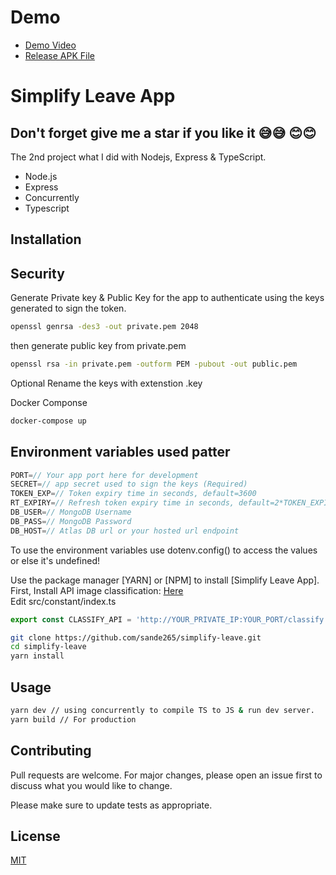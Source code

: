 # Demo 
- [Demo Video](https://www.youtube.com/watch?v=uXKZ3sGw7oE)
- [Release APK File](https://secufiles.com/aYb3/app-release.apk)
# Simplify Leave App

## Don't forget give me a star if you like it 😅😅 😊😊

The 2nd project what I did with Nodejs, Express & TypeScript.

- Node.js
- Express
- Concurrently
- Typescript
## Installation

## Security
Generate Private key & Public Key for the app to authenticate using the keys generated to sign the token.
```bash
openssl genrsa -des3 -out private.pem 2048
```
then generate public key from private.pem
```bash
openssl rsa -in private.pem -outform PEM -pubout -out public.pem
```
Optional Rename the keys with extenstion .key

Docker Componse
```bash
docker-compose up 
```

## Environment variables used patter
```javascript
PORT=// Your app port here for development
SECRET=// app secret used to sign the keys (Required)
TOKEN_EXP=// Token expiry time in seconds, default=3600
RT_EXPIRY=// Refresh token expiry time in seconds, default=2*TOKEN_EXPIRY
DB_USER=// MongoDB Username
DB_PASS=// MongoDB Password
DB_HOST=// Atlas DB url or your hosted url endpoint
```
To use the environment variables use dotenv.config() to access the values or else it's undefined!

Use the package manager [YARN] or [NPM] to install [Simplify Leave App].\
First, Install API image classification: [Here](https://github.com/iamvucms/ImageClassifyAPI/blob/master/README.md#installation)\
Edit src/constant/index.ts
```javascript
export const CLASSIFY_API = 'http://YOUR_PRIVATE_IP:YOUR_PORT/classify'
```
```bash
git clone https://github.com/sande265/simplify-leave.git
cd simplify-leave
yarn install
```


## Usage

```bash
yarn dev // using concurrently to compile TS to JS & run dev server.
yarn build // For production


```

## Contributing
Pull requests are welcome. For major changes, please open an issue first to discuss what you would like to change.

Please make sure to update tests as appropriate.

## License
[MIT](https://choosealicense.com/licenses/mit/)
